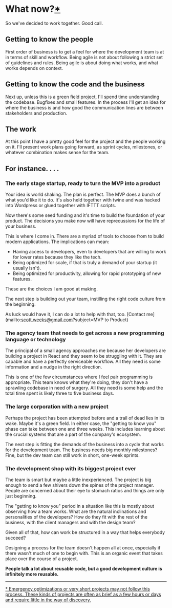 # What now?<a name="except-back" href="#except">*</a>

So we've decided to work together. Good call.

## Getting to know the people

First order of business is to get a feel for where the development
team is at in terms of skill and workflow. Being agile is not about
following a strict set of guidelines and rules. Being agile is about
doing what works, and what works depends on context.

## Getting to know the code and the business

Next up, unless this is a green field project, I'll spend time
understanding the codebase. Bugfixes and small features. In the
process I'll get an idea for where the business is and how good the
communication lines are between stakeholders and production.

## The work

At this point I have a pretty good feel for the project and the people
working on it. I'll present work plans going forward, as sprint
cycles, milestones, or whatever combination makes sense for the team.

## For instance. . . .

### The early stage startup, ready to turn the MVP into a product

Your idea is world shaking. The plan is perfect. The MVP does a bunch
of what you'd like it to do. It's also held together with twine and
was hacked into Wordpress or glued together with IFTTT scripts.

Now there's some seed funding and it's time to build the foundation of
your product. The decisions you make now will have reprecussions for
the life of your business.

This is where I come in. There are a myriad of tools to choose from to
build modern applications. The implications can mean:

* Having access to developers, even to developers that are willing to
  work for lower rates because they like the tech.
* Being optimized for scale, if that is truly a demand of your startup (it usually isn't).
* Being optimized for productivity, allowing for rapid prototyping of new features.

These are the choices I am good at making.

The next step is building out your team, instilling the right code
culture from the beginning. 

As luck would have it, I can do a lot to help with that,
too. [Contact me](mailto:scott.weeks@gmail.com?subject=MVP to Product)


### The agency team that needs to get across a new programming language or technology

The principal of a small agency approaches me because her developers
are building a project in React and they seem to be struggling with
it. They are capable and have a perfectly serviceable workflow. All
they need is some information and a nudge in the right direction.

This is one of the few circumstances where I feel pair programming is
appropriate. This team knows what they're doing, they don't have a
sprawling codebase in need of surgery. All they need is some help and
the total time spent is likely three to five business days.


### The large corporation with a new project

Perhaps the project has been attempted before and a trail of dead lies
in its wake. Maybe it's a green field. In either case, the "getting to
know you" phase can take between one and three weeks. This includes
learning about the crucial systems that are a part of the company's
ecosystem.

The next step is fitting the demands of the business into a cycle that
works for the development team. The business needs big monthly
milestones? Fine, but the dev team can still work in short, one-week
sprints.


### The development shop with its biggest project ever

The team is smart but maybe a little inexperienced. The project is big
enough to send a few shivers down the spines of the project
manager. People are concerned about their eye to stomach ratios and
things are only just beginning.

The "getting to know you" period in a situation like this is mostly
about observing how a team works. What are the natural inclinations
and personalities of the developers? How do they fit with the rest of
the business, with the client managers and with the design team?

Given all of that, how can work be structured in a way that helps
everybody succeed?

Designing a process for the team doesn't happen all at once,
especially if there wasn't much of one to begin with. This is an
organic event that takes place over the course of a project.

**People talk a lot about reusable code, but a good development culture is
infinitely more reusable.**

----

<footnotes>
  <a id="except" name="except" href="#except-back">* Emergency optimizations or very short projects may not follow this process. These kinds of projects are often as brief as a few hours or days and require little in the way of discovery.</a>
</footnotes>
